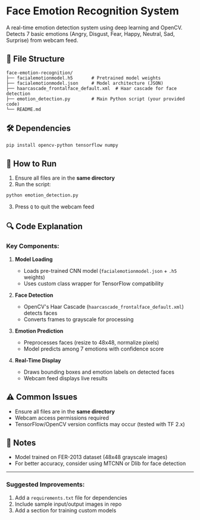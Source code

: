 # Face Emotion Recognition System

A real-time emotion detection system using deep learning and OpenCV. Detects 7 basic emotions (Angry, Disgust, Fear, Happy, Neutral, Sad, Surprise) from webcam feed.

## 📁 File Structure
```
face-emotion-recognition/
├── facialemotionmodel.h5       # Pretrained model weights
├── facialemotionmodel.json     # Model architecture (JSON)
├── haarcascade_frontalface_default.xml  # Haar cascade for face detection
├── emotion_detection.py        # Main Python script (your provided code)
└── README.md
```

## 🛠️ Dependencies
```bash
pip install opencv-python tensorflow numpy
```

## 🚀 How to Run
1. Ensure all files are in the **same directory**
2. Run the script:
```bash
python emotion_detection.py
```
3. Press `Q` to quit the webcam feed

## 🔍 Code Explanation

### Key Components:
1. **Model Loading**  
   - Loads pre-trained CNN model (`facialemotionmodel.json` + `.h5` weights)
   - Uses custom class wrapper for TensorFlow compatibility

2. **Face Detection**  
   - OpenCV's Haar Cascade (`haarcascade_frontalface_default.xml`) detects faces
   - Converts frames to grayscale for processing

3. **Emotion Prediction**  
   - Preprocesses faces (resize to 48x48, normalize pixels)
   - Model predicts among 7 emotions with confidence score

4. **Real-Time Display**  
   - Draws bounding boxes and emotion labels on detected faces
   - Webcam feed displays live results

## ⚠️ Common Issues
- Ensure all files are in the **same directory**
- Webcam access permissions required
- TensorFlow/OpenCV version conflicts may occur (tested with TF 2.x)

## 📝 Notes
- Model trained on FER-2013 dataset (48x48 grayscale images)
- For better accuracy, consider using MTCNN or Dlib for face detection

---

### Suggested Improvements:
1. Add a `requirements.txt` file for dependencies
2. Include sample input/output images in repo
3. Add a section for training custom models

